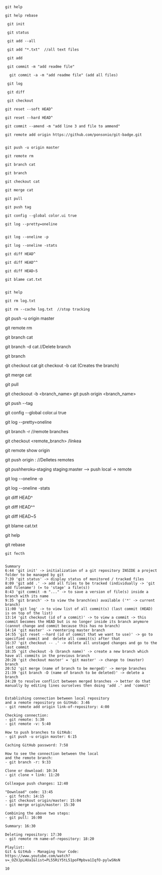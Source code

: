 ```
git help 

git help rebase

 git init

 git status

 git add --all

 git add "*.txt"  //all text files

 git add 

 git commit -m "add readme file" 

  git commit -a -m "add readme file" (add all files)

 git log

 git diff

 git checkout 

git reset --soft HEAD^

git reset --hard HEAD^

git commit --amend -m "add line 3 and file to ammend"

git remote add origin https://github.com/ponsonio/git-badge.git


git push -u origin master

git remote rm  

git branch cat

git branch

git checkout cat

git merge cat

git pull 

git push tag

git config --global color.ui true

git log --pretty=oneline


git log --oneline -p

git log --oneline -stats

git diff HEAD^

git diff HEAD^^

git diff HEAD~5

git blame cat.txt


git help

git rm log.txt

git rm --cache log.txt  //stop tracking

```

git push -u origin master

git remote rm  

git branch cat

git branch -d cat //Delete branch

git branch

git checkout cat
git checkout -b cat (Creates the branch)

git merge cat

git pull 

git checkoout -b <branch_name> 
git push origin <branch_name>

git push --tag

git config --global color.ui true

git log --pretty=oneline

git branch -r //remote branches

git checkout <remote_branch>  /linkea 

git remote show origin

git push origin :<branch>  //Delletes remotes

git pushheroku-staging staging:master --> push local -> remote

git log --oneline -p

git log --oneline -stats

git diff HEAD^

git diff HEAD^^

git diff HEAD~5

git blame cat.txt

git help

git rebase 

```
git fecth 


Summary
6:44 'git init' -> initialization of a git repository INSIDE a project folder to be managed by git
7:39 'git status' -> display status of monitored / tracked files
8:09 'git add .' -> add all files to be tracked (individually -> 'git add filename') (= to 'stage' a file(s))
8:43 'git commit -m "..." -> to save a version of file(s) inside a branch with its name
9:35 'git branch' -> to view the branch(es) available ('*' -> current branch)
11:00 'git log' -> to view list of all commit(s) (last commit (HEAD) is on top of the list) 
13:14 'git checkout (id of a commit)' -> to view a commit -> this commit becomes the HEAD but is no longer inside its branch anymore (cannot change and commit because this has no branch)
14:14 'git master' -> reentering master branch
14:55 'git reset --hard (id of commit that we want to use)' -> go to specified commit and  delete all commit(s) after that
16:37 'git checkout -- .' -> delete all unstaged changes and go to the  last commit
18:35 'git checkout -b (branch name)' -> create a new branch which have all commits in the previous branch
20:20 'git checkout master' = 'git master' -> change to (master) branch
20:52 'git merge (name of branch to be merged)' -> merge branches
21:39 'git branch -D (name of branch to be deleted)' -> delete a branch
24:20 to resolve conflict between merged branches -> better do that manually by editing lines ourselves then doing 'add .' and 'commit'


Establishing connection between local repository 
and a remote repository on GitHub: 3:46
- git remote add origin link-of-repository: 4:00

Checking connection:
- git remote: 5:30
- git remote -v: 5:40

How to push branches to GitHub:
- git push -u origin master: 6:15 

Caching GitHub password: 7:58 

How to see the connection between the local 
and the remote branch:
- git branch -r: 9:33 

Clone or download: 10:34 
- git clone + link: 11:20

Colleague push changes: 12:40

"Download" code: 13:45
- git fetch: 14:15
- git checkout origin/master: 15:04 
- git merge origin/master: 15:30

Combining the above two steps: 
- git pull: 16:00

Summary: 16:30

Deleting repository: 17:30
- git remote rm name-of-repository: 18:20

Playlist:
Git & GitHub - Managing Your Code:
https://www.youtube.com/watch?v=_OZVJpLHUaI&list=PL55RiY5tL51poFMpbva1IqfO-pylwSNsN

10

